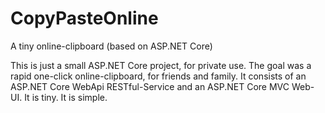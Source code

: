 # CopyPasteOnline
A tiny online-clipboard (based on ASP.NET Core)

This is just a small ASP.NET Core project, for private use. The goal was a rapid one-click online-clipboard, for friends and family. It consists of an ASP.NET Core WebApi RESTful-Service and an ASP.NET Core MVC Web-UI. It is tiny. It is simple.
